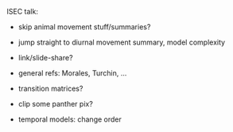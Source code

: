 ISEC talk:

- skip animal movement stuff/summaries?
- jump straight to diurnal movement summary, model complexity



- link/slide-share?
- general refs: Morales, Turchin, ...
- transition matrices?
- clip some panther pix?
- temporal models: change order
